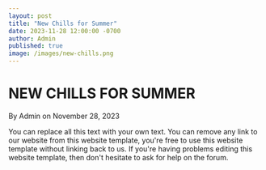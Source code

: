 ```yaml
---
layout: post
title: "New Chills for Summer"
date: 2023-11-28 12:00:00 -0700
author: Admin
published: true
image: /images/new-chills.png
---
```

<h1>NEW CHILLS FOR SUMMER</h1>
<div>
<span>By Admin on November 28, 2023</span>
</div>
<p>You can replace all this text with your own text. You can remove any link to our website from this website template, you're free to use this website template without linking back to us. If you're having problems editing this website template, then don't hesitate to ask for help on the forum.</p>